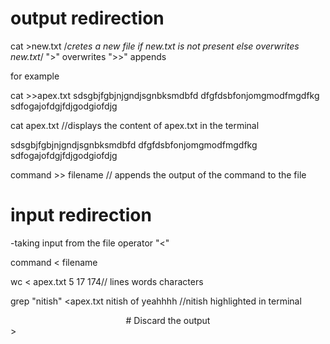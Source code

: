 # output redirection</center>

cat >new.txt
/*cretes a new file if new.txt is not present else overwrites new.txt*/
">" overwrites
">>" appends

for example 

cat >>apex.txt
sdsgbjfgbjnjgndjsgnbksmdbfd
dfgfdsbfonjomgmodfmgdfkg
sdfogajofdgjfdjgodgiofdjg

cat apex.txt  //displays the content of apex.txt in the terminal

sdsgbjfgbjnjgndjsgnbksmdbfd
dfgfdsbfonjomgmodfmgdfkg
sdfogajofdgjfdjgodgiofdjg


command >> filename // appends the output of the command to the file

# input redirection
-taking input from the file 
operator "<"

command < filename

wc < apex.txt
  5  17 174// lines words characters

grep "nitish" <apex.txt
nitish of yeahhhh   //nitish highlighted in terminal
<center># Discard the output</center>>